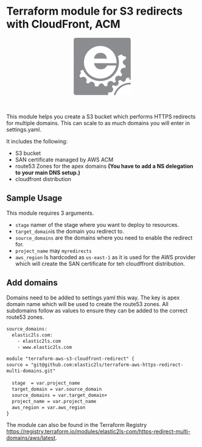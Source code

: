 # Terraform module for S3 redirects with CloudFront, ACM

<p align="center">
<img src="/assets/img/Logo_box-1-150x150.png">
</p>
<p>&nbsp;</p>

This module helps you create a S3 bucket which performs HTTPS redirects for multiple domains. This can scale to as much domains you will enter in settings.yaml.

It includes the following:

* S3 bucket
* SAN certificate managed by AWS ACM
* route53 Zones for the apex domains **(You have to add a NS delegation to your main DNS setup.)**
* cloudfront distribution


## Sample Usage
This module requires 3 arguments.
* `stage` namer of the stage where you want to deploy to resources.
* `target_domain`is the domain you redirect to.
* `source_domains` are the domains where you need to enable the redirect for.
* `project_name` may `myredirects`
* `aws_region` Is hardcoded as `us-east-1` as it is used for the AWS provider which will create the SAN certificate for teh cloudffront distribution.

## Add domains

Domains need to be added to settings.yaml this way. The key is apex domain name which will be used to create the route53 zones. All subdomains follow as values to ensure they can be added to the correct route53 zones.
```
source_domains:
  elastic2ls.com:
    - elastic2ls.com
    - www.elastic2ls.com
```



```
module "terraform-aws-s3-cloudfront-redirect" {
source = "git@github.com:elastic2ls/terraform-aws-https-redirect-multi-domains.git"

  stage  = var.project_name
  target_domain = var.source_domain
  source_domains = var.target_domain+
  project_name = var.project_name
  aws_region = var.aws_region
}
```

The module can also be found in the Terraform Registry https://registry.terraform.io/modules/elastic2ls-com/https-redirect-multi-domains/aws/latest.
